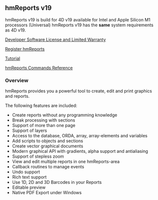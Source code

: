 ## hmReports v19
hmReports v19 is build for 4D v19 available for Intel and Apple Silicon M1 processors (Universal)
hmReports v19 has the **same** system requirements as 4D v19.

[Developer Software License and Limited Warranty](Documentation/License.md)

[Register hmReports](Documentation/Registering.md)

[Tutorial](Documentation/Tutorial.md)

[hmReports Commands Reference](Documentation/Commands.md)

### Overview
hmReports provides you a powerful tool to create, edit and print graphics and reports.

The following features are included:

* Create reports without any programming knowledge
* Break processing with sections
* Support of more than one page
* Support of layers
* Access to the database, ORDA, array, array-elements and variables
* Add scripts to objects and sections
* Create vector graphical documents
* Modern graphical API with gradients, alpha support and antialiasing
* Support of stepless zoom
* View and edit multiple reports in one hmReports-area
* Callback routines to manage events
* Undo support
* Rich text support
* Use 1D, 2D and 3D Barcodes in your Reports
* Editable preview
* Native PDF Export under Windows
